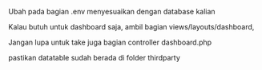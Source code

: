 Ubah pada bagian .env menyesuaikan dengan database kalian

Kalau butuh untuk dashboard saja, ambil bagian views/layouts/dashboard, 

Jangan lupa untuk take juga bagian controller dashboard.php

pastikan datatable sudah berada di folder thirdparty
